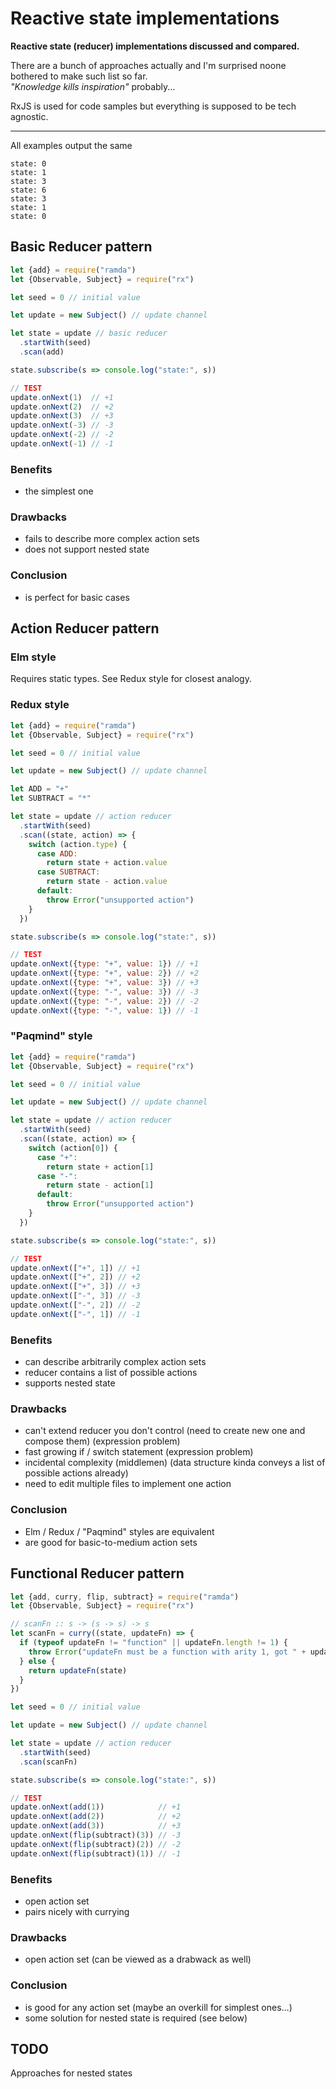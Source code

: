 # Reactive state implementations

**Reactive state (reducer) implementations discussed and compared.**

There are a bunch of approaches actually and I'm surprised noone bothered to make such list so far.<br/>
*"Knowledge kills inspiration"*  probably...

RxJS is used for code samples but everything is supposed to be tech agnostic.

---

All examples output the same

```
state: 0
state: 1
state: 3
state: 6
state: 3
state: 1
state: 0
```

## Basic Reducer pattern

```js
let {add} = require("ramda")
let {Observable, Subject} = require("rx")

let seed = 0 // initial value

let update = new Subject() // update channel

let state = update // basic reducer
  .startWith(seed)
  .scan(add)

state.subscribe(s => console.log("state:", s))

// TEST
update.onNext(1)  // +1
update.onNext(2)  // +2
update.onNext(3)  // +3
update.onNext(-3) // -3
update.onNext(-2) // -2
update.onNext(-1) // -1
```

### Benefits 

* the simplest one

### Drawbacks

* fails to describe more complex action sets
* does not support nested state

### Conclusion

* is perfect for basic cases

## Action Reducer pattern

### Elm style

Requires static types. See Redux style for closest analogy.

### Redux style

```js
let {add} = require("ramda")
let {Observable, Subject} = require("rx")

let seed = 0 // initial value

let update = new Subject() // update channel

let ADD = "+"
let SUBTRACT = "*"

let state = update // action reducer
  .startWith(seed)
  .scan((state, action) => {
    switch (action.type) {
      case ADD:
        return state + action.value
      case SUBTRACT:
        return state - action.value
      default:
        throw Error("unsupported action")
    }
  })

state.subscribe(s => console.log("state:", s))

// TEST
update.onNext({type: "+", value: 1}) // +1
update.onNext({type: "+", value: 2}) // +2
update.onNext({type: "+", value: 3}) // +3
update.onNext({type: "-", value: 3}) // -3
update.onNext({type: "-", value: 2}) // -2
update.onNext({type: "-", value: 1}) // -1
```

### "Paqmind" style

```js
let {add} = require("ramda")
let {Observable, Subject} = require("rx")

let seed = 0 // initial value

let update = new Subject() // update channel

let state = update // action reducer
  .startWith(seed)
  .scan((state, action) => {
    switch (action[0]) {
      case "+":
        return state + action[1]
      case "-":
        return state - action[1]
      default:
        throw Error("unsupported action")
    }
  })

state.subscribe(s => console.log("state:", s))

// TEST
update.onNext(["+", 1]) // +1
update.onNext(["+", 2]) // +2
update.onNext(["+", 3]) // +3
update.onNext(["-", 3]) // -3
update.onNext(["-", 2]) // -2
update.onNext(["-", 1]) // -1
```

### Benefits

* can describe arbitrarily complex action sets
* reducer contains a list of possible actions
* supports nested state

### Drawbacks

* can't extend reducer you don't control (need to create new one and compose them) (expression problem)
* fast growing if / switch statement (expression problem)
* incidental complexity (middlemen) (data structure kinda conveys a list of possible actions already)
* need to edit multiple files to implement one action

### Conclusion

* Elm / Redux / "Paqmind" styles are equivalent
* are good for basic-to-medium action sets
 
## Functional Reducer pattern

```js
let {add, curry, flip, subtract} = require("ramda")
let {Observable, Subject} = require("rx")

// scanFn :: s -> (s -> s) -> s
let scanFn = curry((state, updateFn) => {
  if (typeof updateFn != "function" || updateFn.length != 1) {
    throw Error("updateFn must be a function with arity 1, got " + updateFn)
  } else {
    return updateFn(state)
  }
})

let seed = 0 // initial value

let update = new Subject() // update channel

let state = update // action reducer
  .startWith(seed)
  .scan(scanFn)

state.subscribe(s => console.log("state:", s))

// TEST
update.onNext(add(1))            // +1
update.onNext(add(2))            // +2
update.onNext(add(3))            // +3
update.onNext(flip(subtract)(3)) // -3
update.onNext(flip(subtract)(2)) // -2
update.onNext(flip(subtract)(1)) // -1
```

### Benefits

* open action set
* pairs nicely with currying

### Drawbacks

* open action set (can be viewed as a drabwack as well)

### Conclusion

* is good for any action set (maybe an overkill for simplest ones...)
* some solution for nested state is required (see below)

## TODO

Approaches for nested states
